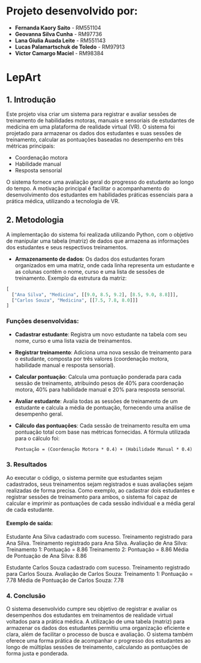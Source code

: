 # Projeto desenvolvido por:
- **Fernanda Kaory Saito** - RM551104
- **Geovanna Silva Cunha** - RM97736
- **Lana Giulia Auada Leite** - RM551143
- **Lucas Palamartschuk de Toledo** - RM97913
- **Victor Camargo Maciel** - RM98384

# LepArt

## 1. Introdução
Este projeto visa criar um sistema para registrar e avaliar sessões de treinamento de habilidades motoras, manuais e sensoriais de estudantes de medicina em uma plataforma de realidade virtual (VR). O sistema foi projetado para armazenar os dados dos estudantes e suas sessões de treinamento, calcular as pontuações baseadas no desempenho em três métricas principais: 
- Coordenação motora
- Habilidade manual
- Resposta sensorial

O sistema fornece uma avaliação geral do progresso do estudante ao longo do tempo. A motivação principal é facilitar o acompanhamento do desenvolvimento dos estudantes em habilidades práticas essenciais para a prática médica, utilizando a tecnologia de VR.

## 2. Metodologia
A implementação do sistema foi realizada utilizando Python, com o objetivo de manipular uma tabela (matriz) de dados que armazena as informações dos estudantes e seus respectivos treinamentos.

- **Armazenamento de dados**: Os dados dos estudantes foram organizados em uma matriz, onde cada linha representa um estudante e as colunas contêm o nome, curso e uma lista de sessões de treinamento. Exemplo da estrutura da matriz:

```python
[
  ["Ana Silva", "Medicina", [[9.0, 8.5, 9.2], [8.5, 9.0, 8.8]]],
  ["Carlos Souza", "Medicina", [[7.5, 7.8, 8.0]]]
]
```

### Funções desenvolvidas:

- **Cadastrar estudante**: Registra um novo estudante na tabela com seu nome, curso e uma lista vazia de treinamentos.
- **Registrar treinamento**: Adiciona uma nova sessão de treinamento para o estudante, composta por três valores (coordenação motora, habilidade manual e resposta sensorial).
- **Calcular pontuação**: Calcula uma pontuação ponderada para cada sessão de treinamento, atribuindo pesos de 40% para coordenação motora, 40% para habilidade manual e 20% para resposta sensorial.
- **Avaliar estudante**: Avalia todas as sessões de treinamento de um estudante e calcula a média de pontuação, fornecendo uma análise de desempenho geral.
- **Cálculo das pontuações**: Cada sessão de treinamento resulta em uma pontuação total com base nas métricas fornecidas. A fórmula utilizada para o cálculo foi:
  
  ```markdown
  Pontuação = (Coordenação Motora * 0.4) + (Habilidade Manual * 0.4) + (Resposta Sensorial * 0.2)

### 3. Resultados

Ao executar o código, o sistema permite que estudantes sejam cadastrados, seus treinamentos sejam registrados e suas avaliações sejam realizadas de forma precisa. Como exemplo, ao cadastrar dois estudantes e registrar sessões de treinamento para ambos, o sistema foi capaz de calcular e imprimir as pontuações de cada sessão individual e a média geral de cada estudante.

#### Exemplo de saída:
Estudante Ana Silva cadastrado com sucesso.
Treinamento registrado para Ana Silva.
Treinamento registrado para Ana Silva.
Avaliação de Ana Silva:
Treinamento 1: Pontuação = 8.86
Treinamento 2: Pontuação = 8.86
Média de Pontuação de Ana Silva: 8.86

Estudante Carlos Souza cadastrado com sucesso.
Treinamento registrado para Carlos Souza.
Avaliação de Carlos Souza:
Treinamento 1: Pontuação = 7.78
Média de Pontuação de Carlos Souza: 7.78

### 4. Conclusão

O sistema desenvolvido cumpre seu objetivo de registrar e avaliar os desempenhos dos estudantes em treinamentos de realidade virtual voltados para a prática médica. A utilização de uma tabela (matriz) para armazenar os dados dos estudantes permitiu uma organização eficiente e clara, além de facilitar o processo de busca e avaliação. O sistema também oferece uma forma prática de acompanhar o progresso dos estudantes ao longo de múltiplas sessões de treinamento, calculando as pontuações de forma justa e ponderada.
